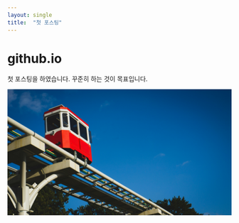 ```yaml
---
layout: single
title:  "첫 포스팅"
---
```


# github.io 
첫 포스팅을 하였습니다. 꾸준히 하는 것이 목표입니다. 

![busan](../images/2025-04-01-first/busan.jpg)
